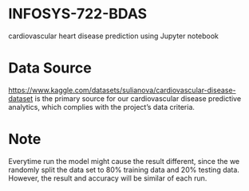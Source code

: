 # INFOSYS-722-BDAS
cardiovascular heart disease prediction using Jupyter notebook

# Data Source
https://www.kaggle.com/datasets/sulianova/cardiovascular-disease-dataset is the primary source for our cardiovascular disease predictive analytics, which complies with the project’s data criteria.

# Note
Everytime run the model might cause the result different, since the we randomly split the data set to 80% training data and 20% testing data. However, the result and accuracy will be similar of each run.
